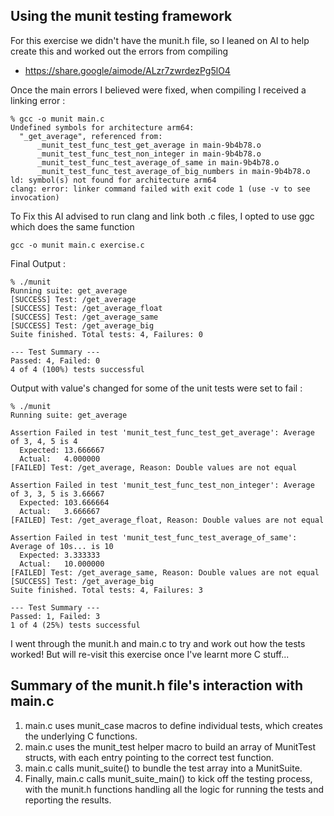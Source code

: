## Using the munit testing framework

For this exercise we didn't have the munit.h file, so I leaned on AI to help create this and worked out the errors from compiling</br>

- https://share.google/aimode/ALzr7zwrdezPg5lO4

Once the main errors I believed were fixed, when compiling I received a linking error :</br>
```
% gcc -o munit main.c    
Undefined symbols for architecture arm64:
  "_get_average", referenced from:
      _munit_test_func_test_get_average in main-9b4b78.o
      _munit_test_func_test_non_integer in main-9b4b78.o
      _munit_test_func_test_average_of_same in main-9b4b78.o
      _munit_test_func_test_average_of_big_numbers in main-9b4b78.o
ld: symbol(s) not found for architecture arm64
clang: error: linker command failed with exit code 1 (use -v to see invocation)
```

To Fix this AI advised to run clang and link both .c files, I opted to use ggc which does the same function
```
gcc -o munit main.c exercise.c
```

Final Output :
```
% ./munit 
Running suite: get_average
[SUCCESS] Test: /get_average
[SUCCESS] Test: /get_average_float
[SUCCESS] Test: /get_average_same
[SUCCESS] Test: /get_average_big
Suite finished. Total tests: 4, Failures: 0

--- Test Summary ---
Passed: 4, Failed: 0
4 of 4 (100%) tests successful
```

Output with value's changed for some of the unit tests were set to fail :
```
% ./munit                       
Running suite: get_average

Assertion Failed in test 'munit_test_func_test_get_average': Average of 3, 4, 5 is 4
  Expected: 13.666667
  Actual:   4.000000
[FAILED] Test: /get_average, Reason: Double values are not equal

Assertion Failed in test 'munit_test_func_test_non_integer': Average of 3, 3, 5 is 3.66667
  Expected: 103.666664
  Actual:   3.666667
[FAILED] Test: /get_average_float, Reason: Double values are not equal

Assertion Failed in test 'munit_test_func_test_average_of_same': Average of 10s... is 10
  Expected: 3.333333
  Actual:   10.000000
[FAILED] Test: /get_average_same, Reason: Double values are not equal
[SUCCESS] Test: /get_average_big
Suite finished. Total tests: 4, Failures: 3

--- Test Summary ---
Passed: 1, Failed: 3
1 of 4 (25%) tests successful
```

I went through the munit.h and main.c to try and work out how the tests worked! But will re-visit this exercise once I've learnt more C stuff... 

## Summary of the munit.h file's interaction with main.c
1. main.c uses munit_case macros to define individual tests, which creates the underlying C functions.
2. main.c uses the munit_test helper macro to build an array of MunitTest structs, with each entry pointing to the correct test function.
3. main.c calls munit_suite() to bundle the test array into a MunitSuite.
4. Finally, main.c calls munit_suite_main() to kick off the testing process, with the munit.h functions handling all the logic for running the tests and reporting the results. 
